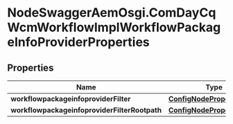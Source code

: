 # NodeSwaggerAemOsgi.ComDayCqWcmWorkflowImplWorkflowPackageInfoProviderProperties

## Properties

Name | Type | Description | Notes
------------ | ------------- | ------------- | -------------
**workflowpackageinfoproviderFilter** | [**ConfigNodePropertyArray**](ConfigNodePropertyArray.md) |  | [optional] 
**workflowpackageinfoproviderFilterRootpath** | [**ConfigNodePropertyString**](ConfigNodePropertyString.md) |  | [optional] 


